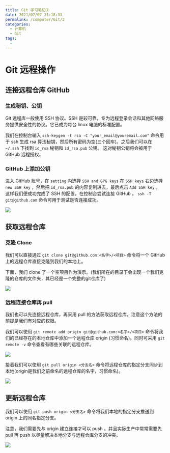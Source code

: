 ```yaml
---
title: Git 学习笔记②
date: 2021/07/07 21:18:33
permalink: /computer/Git/2
categories:
  - 计算机
  - Git
tags:
  - 
---
```

# Git 远程操作

## 连接远程仓库 GitHub

### 生成秘钥、公钥

Git 远程库一般使用 SSH 协议。SSH 是较可靠，专为远程登录会话和其他网络服务提供安全性的协议。它已成为每台 linux 电脑的标准配置。

我们在控制台输入 `ssh-keygen -t rsa -C "your_email@youremail.com"` 命令用于 ssh 生成 rsa 算法秘钥，然后所有密码为空(三个回车)。之后我们可以在 `~/.ssh` 下找到 `id_rsa` 秘钥和 `id_rsa.pub` 公钥。
这对秘钥公钥将会被用于 GitHub 远程授权。

### GitHub 上添加公钥

进入 GitHub 账号，在 `setting` 内选择 `SSH and GPG keys` 在 `SSH keys` 右边选择 `new SSH key` ，然后把 `id_rsa.pub` 的内容复制进去，最后点击 `Add SSH key` 。
这样我们便成功完成了 SSH 的配置。在控制台尝试连接 GitHub 。 `ssh -T git@github.com` 命令可用于测试是否连接成功。

![](https://blog-web-image.oss-cn-shanghai.aliyuncs.com/computer-Git-2-1.png)

## 获取远程仓库

### 克隆 Clone

我们可以直接通过 `git clone git@github.com:<名字>/<项目>` 命令将一个 GitHub 上的远程仓库直接克隆到我们的本地上。

下面，我们 clone 了一个空项目作为演示。(我们所在的目录下会出现一个我们克隆的仓库的文件夹，其已经是一个完整的git仓库了)

![](https://blog-web-image.oss-cn-shanghai.aliyuncs.com/computer-Git-2-2.png)

### 远程连接仓库再 pull
我们也可以先连接远程仓库，再采用 pull 的方法获取远程仓库。注意这个方法的前提是我们有对应的权限。

我们可以使用 `git remote add origin git@github.com:<名字>/<项目>` 命令将我们的已经存在的本地仓库中添加一个远程仓库 origin (习惯命名)。同时可采用 `git remote -v` 命令查看有哪些关联的远程仓库。

![](https://blog-web-image.oss-cn-shanghai.aliyuncs.com/computer-Git-2-3.png)

接着我们可以使用 `git pull origin <分支名>` 命令将远程仓库的指定分支同步到本地(origin是我们之前命名的远程仓库的名字，习惯命名)。

![](https://blog-web-image.oss-cn-shanghai.aliyuncs.com/computer-Git-2-4.png)

## 更新远程仓库
我们可以使用 `git push origin <分支名>` 命令将我们本地的指定分支推送到 origin 上的同名指定分支。

注意，我们需要先与 origin 建立连接才可以 push 。并且实际生产中常常需要先 pull 再 push 以尽量解决本地分支与远程仓库分支的冲突。

![](https://blog-web-image.oss-cn-shanghai.aliyuncs.com/computer-Git-2-5.png)
